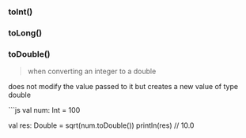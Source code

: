 ### toInt()

### toLong()

### toDouble()
> when converting an integer to a double
<p>does not modify the value passed to it but creates a new value of type double</p>
```js
val num: Int = 100

val res: Double = sqrt(num.toDouble())
println(res) // 10.0
```
